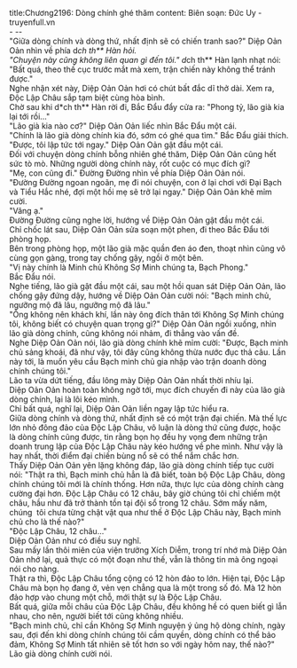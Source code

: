 title:Chương2196: Dòng chính ghé thăm
content:
Biên soạn: Đức Uy - truyenfull.vn<br>- --<br>"Giữa dòng chính và dòng thứ, nhất định sẽ có chiến tranh sao?" Diệp Oản Oản nhìn về phía d*ch th** Hàn hỏi.<br>"Chuyện này cũng không liên quan gì đến tôi." d*ch th** Hàn lạnh nhạt nói: "Bất quá, theo thế cục trước mắt mà xem, trận chiến này không thể tránh được."<br>Nghe nhận xét này, Diệp Oản Oản hơi có chút bất đắc dĩ thở dài. Xem ra, Độc Lập Châu sắp tạm biệt cùng hòa bình.<br>Chờ sau khi d*ch th** Hàn rời đi, Bắc Đẩu đẩy cửa ra: "Phong tỷ, lão già kia lại tới rồi..."<br>"Lão già kia nào cơ?" Diệp Oản Oản liếc nhìn Bắc Đẩu một cái.<br>"Chính là lão già dòng chính kia đó, sớm có ghé qua tìm." Bắc Đẩu giải thích.<br>"Được, tôi lập tức tới ngay." Diệp Oản Oản gật đầu một cái.<br>Đối với chuyện dòng chính bỗng nhiên ghé thăm, Diệp Oản Oản cũng hết sức tò mò. Những người dòng chính này, rốt cuộc có mục đích gì?<br>"Mẹ, con cũng đi." Đường Đường nhìn về phía Diệp Oản Oản nói.<br>"Đường Đường ngoan ngoãn, mẹ đi nói chuyện, con ở lại chơi với Đại Bạch và Tiểu Hắc nhé, đợi một hồi mẹ sẽ trở lại ngay." Diệp Oản Oản khẽ mỉm cười.<br>"Vâng ạ."<br>Đường Đường cũng nghe lời, hướng về Diệp Oản Oản gật đầu một cái.<br>Chỉ chốc lát sau, Diệp Oản Oản sửa soạn một phen, đi theo Bắc Đẩu tới phòng họp.<br>Bên trong phòng họp, một lão già mặc quần đen áo đen, thoạt nhìn cũng vô cùng gọn gàng, trong tay chống gậy, ngồi ở một bên.<br>"Vị này chính là Minh chủ Không Sợ Minh chúng ta, Bạch Phong."<br>Bắc Đẩu nói.<br>Nghe tiếng, lão già gật đầu một cái, sau một hồi quan sát Diệp Oản Oản, lão chống gậy đứng dậy, hướng về Diệp Oản Oản cười nói: "Bạch minh chủ, ngưỡng mộ đã lâu, ngưỡng mộ đã lâu."<br>"Ông không nên khách khí, lần này ông đích thân tới Không Sợ Minh chúng tôi, không biết có chuyện quan trọng gì?" Diệp Oản Oản ngồi xuống, nhìn lão già dòng chính, cũng không nói nhảm, đi thẳng vào vấn đề.<br>Nghe Diệp Oản Oản nói, lão già dòng chính khẽ mỉm cười: "Được, Bạch minh chủ sảng khoái, đã như vậy, tôi đây cũng không thừa nước đục thả câu. Lần này tới, là muốn yêu cầu Bạch minh chủ gia nhập vào trận doanh dòng chính chúng tôi."<br>Lão ta vừa dứt tiếng, đầu lông mày Diệp Oản Oản nhất thời nhíu lại.<br>Diệp Oản Oản hoàn toàn không ngờ tới, mục đích chuyến đi này của lão già dòng chính, lại là lôi kéo mình.<br>Chỉ bất quá, nghĩ lại, Diệp Oản Oản liền ngay lập tức hiểu ra.<br>Giữa dòng chính và dòng thứ, nhất định sẽ có một trận đại chiến. Mà thế lực lớn nhỏ đông đảo của Độc Lập Châu, vô luận là dòng thứ cũng được, hoặc là dòng chính cũng được, tin rằng bọn họ đều hy vọng đem những trận doanh trung lập của Độc Lập Châu này kéo hướng về phe mình. Như vậy là hay nhất, thời điểm đại chiến bùng nổ sẽ có thể nắm chắc hơn.<br>Thấy Diệp Oản Oản yên lặng không đáp, lão già dòng chính tiếp tục cười nói: "Thật ra thì, Bạch minh chủ hẳn là đã biết, toàn bộ Độc Lập Châu, dòng chính chúng tôi mới là chính thống. Hơn nữa, thực lực của dòng chính càng cường đại hơn. Độc Lập Châu có 12 châu, bây giờ chúng tôi chỉ chiếm một châu, hầu như đã trở thành tồn tại đội sổ trong 12 châu. Sớm mấy năm, chúng  tôi chưa từng chật vật qua như thế ở Độc Lập Châu này, Bạch minh chủ cho là thế nào?"<br>"Độc Lập Châu, 12 châu..."<br>Diệp Oản Oản như có điều suy nghĩ.<br>Sau mấy lần thôi miên của viện trưởng Xích Diễm, trong trí nhớ mà Diệp Oản Oản nhớ lại, quả thực có một đoạn như thế, vẫn là thông tin mà ông ngoại nói cho nàng.<br>Thật ra thì, Độc Lập Châu tổng cộng có 12 hòn đảo to lớn. Hiện tại, Độc Lập Châu mà bọn họ đang ở, vẻn vẹn chẳng qua là một trong số đó. Mà 12 hòn đảo hợp vào chung một chỗ, mới thật sự là Độc Lập Châu.<br>Bất quá, giữa mỗi châu của Độc Lập Châu, đều không hề có quen biết gì lẫn nhau, cho nên, người biết tới cũng không nhiều.<br>"Bạch minh chủ, chỉ cần Không Sợ Minh nguyện ý ủng hộ dòng chính, ngày sau, đợi đến khi dòng chính chúng tôi cầm quyền, dòng chính có thể bảo đảm, Không Sợ Minh tất nhiên sẽ tốt hơn so với ngày hôm nay, thế nào?" Lão già dòng chính cười nói.